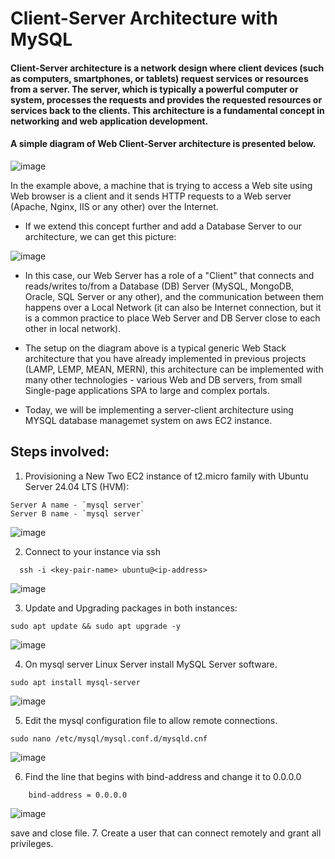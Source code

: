 # Client-Server Architecture with MySQL

#### Client-Server architecture is a network design where client devices (such as computers, smartphones, or tablets) request services or resources from a server. The server, which is typically a powerful computer or system, processes the requests and provides the requested resources or services back to the clients. This architecture is a fundamental concept in networking and web application development.

#### A simple diagram of Web Client-Server architecture is presented below.

  ![image](https://github.com/user-attachments/assets/c894e5bc-a98d-48a1-a8df-6a1e76dc2942)

In the example above, a machine that is trying to access a Web site using Web browser  is a client and it sends HTTP requests to a Web server (Apache, Nginx, IIS or any other) over the Internet.

- If we extend this concept further and add a Database Server to our architecture, we can get this picture:

![image](https://github.com/user-attachments/assets/f66395a6-ccf0-4728-84b2-1732a53a3e30)

- In this case, our Web Server has a role of a "Client" that connects and reads/writes to/from a Database (DB) Server (MySQL, MongoDB, Oracle, SQL Server or any other), and the communication between them happens over a Local Network (it can also be Internet connection, but it is a common practice to place Web Server and DB Server close to each other in local network).
- The setup on the diagram above is a typical generic Web Stack architecture that you have already implemented in previous projects (LAMP, LEMP, MEAN, MERN), this architecture can be implemented with many other technologies - various Web and DB servers, from small Single-page applications SPA to large and complex portals.

- Today, we will be implementing a server-client architecture using MYSQL database managemet system on aws EC2 instance.
## Steps involved:
1. Provisioning a New Two EC2 instance of t2.micro family with Ubuntu Server 24.04 LTS (HVM):
```
Server A name - `mysql server`
Server B name - `mysql server`
```
![image](https://github.com/user-attachments/assets/7a28f06e-d49f-443d-b249-6c196c2f6107)

2. Connect to your instance via ssh

```
  ssh -i <key-pair-name> ubuntu@<ip-address>
```
![image](https://github.com/user-attachments/assets/d97512bb-a7d7-47c7-9255-2487ed1117a6)

3. Update and Upgrading packages in both instances:

```
sudo apt update && sudo apt upgrade -y
```
![image](https://github.com/user-attachments/assets/265f99f8-b544-47d1-a800-f854db45c4f0)

4. On mysql server Linux Server install MySQL Server software.

```
sudo apt install mysql-server
```
![image](https://github.com/user-attachments/assets/e81375ec-5e84-4104-ac27-fb9c825e2fec)

5. Edit the mysql configuration file to allow remote connections.

```
sudo nano /etc/mysql/mysql.conf.d/mysqld.cnf
```
![image](https://github.com/user-attachments/assets/33443438-e26b-43f7-bb60-cc29ed2f927b)

6. Find the line that begins with bind-address and change it to 0.0.0.0

```
    bind-address = 0.0.0.0
```
![image](https://github.com/user-attachments/assets/afb7da86-82b2-4527-ac68-5d49ab5d34b4)

save and close file.
7. Create a user that can connect remotely and grant all privileges.
